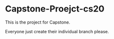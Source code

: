# Capstone-Proejct-cs20
This is the project for Capstone.


Everyone just create their individual branch please.
